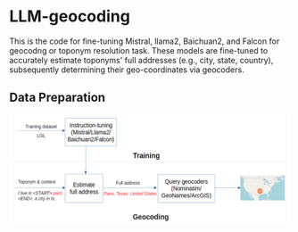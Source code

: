 # LLM-geocoding
This is the code for fine-tuning Mistral, llama2, Baichuan2, and Falcon for geocodng or toponym resolution task. These models are fine-tuned to accurately estimate toponyms' full addresses (e.g., city, state, country), subsequently determining their geo-coordinates via geocoders.

## Data Preparation
<p align="center">
<a href="url">
 <img src="figure/llm-workflow.png"  ></a>
</p>
